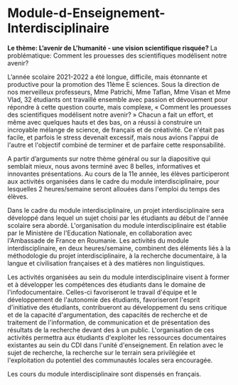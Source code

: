 # Module-d-Enseignement-Interdisciplinaire

<b> Le thème: L’avenir de L’humanité - une vision scientifique risquée? </b>
La problématique: Comment les prouesses des scientifiques modélisent notre avenir?

L’année scolaire 2021-2022 a été longue, difficile, mais étonnante et productive pour la promotion des 11ème E sciences. Sous la direction de nos merveilleux professeurs, Mme Patrichi, Mme Taflan, Mme Visan et Mme Vlad, 32 étudiants ont travaillé ensemble avec passion et dévouement pour répondre à cette question courte, mais complexe, « Comment les prouesses des scientifiques modélisent notre avenir? » Chacun a fait un effort, et même avec quelques hauts et des bas, on a réussi à construire un incroyable mélange de science, de français et de créativité. Ce n'était pas facile, et parfois le stress devenait excessif, mais nous avions l'appui de l'autre et l'objectif combiné de terminer et de parfaire cette responsabilité.

A partir d’arguments sur notre thème général ou sur la diapositive qui semblait mieux, nous avons terminé avec 8 belles, informatives et innovantes présentations.
Au cours de la 11e année, les élèves participeront aux activités organisées dans le cadre du module interdisciplinaire, pour lesquelles 2 heures/semaine seront allouées dans l'emploi du temps des élèves.

Dans le cadre du module interdisciplinaire, un projet interdisciplinaire sera développé dans lequel un sujet choisi par les étudiants au début de l'année scolaire sera abordé. L'organisation du module interdisciplinaire est établie par le Ministère de l'Education Nationale, en collaboration avec l'Ambassade de France en Roumanie. Les activités du module interdisciplinaire, en deux heures/semaine, combinent des éléments liés à la méthodologie du projet interdisciplinaire, à la recherche documentaire, à la langue et civilisation françaises et à des matières non linguistiques.

 Les activités organisées au sein du module interdisciplinaire visent à former et à développer les compétences des étudiants dans le domaine de l'infodocumentaire. Celles-ci favoriseront le travail d'équipe et le développement de l'autonomie des étudiants, favoriseront l'esprit d'initiative des étudiants, contribueront au développement du sens critique et de la capacité d'argumentation, des capacités de recherche et de traitement de l'information, de communication et de présentation des résultats de la recherche devant des à un public. L'organisation de ces activités permettra aux étudiants d'exploiter les ressources documentaires existantes au sein du CDI dans l'unité d'enseignement. En relation avec le sujet de recherche, la recherche sur le terrain sera privilégiée et l'exploitation du potentiel des communautés locales sera encouragée.

Les cours du module interdisciplinaire sont dispensés en français.
